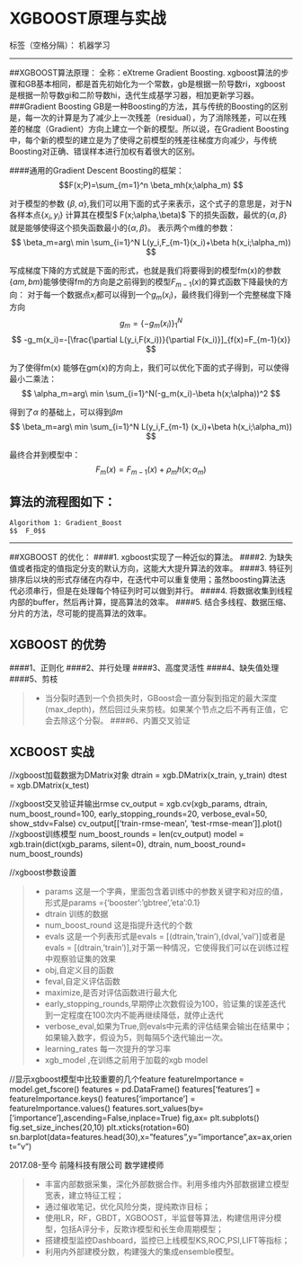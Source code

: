 # XGBOOST原理与实战

标签（空格分隔）： 机器学习

---

##XGBOOST算法原理：
全称：eXtreme Gradient Boosting.
xgboost算法的步骤和GB基本相同，都是首先初始化为一个常数，gb是根据一阶导数ri，xgboost是根据一阶导数gi和二阶导数hi，迭代生成基学习器，相加更新学习器。
###Gradient Boosting
 GB是一种Boosting的方法，其与传统的Boosting的区别是，每一次的计算是为了减少上一次残差（residual），为了消除残差，可以在残差的梯度（Gradient）方向上建立一个新的模型。所以说，在Gradient Boosting中，每个新的模型的建立是为了使得之前模型的残差往梯度方向减少，与传统Boosting对正确、错误样本进行加权有着很大的区别。
 
 ####通用的Gradient Descent Boosting的框架：
  $$F(x;P)=\sum_{m=1}^n \beta_mh(x;\alpha_m)              $$

对于模型的参数 $\{\beta, \alpha\}$,我们可以用下面的式子来表示，这个式子的意思是，对于N各样本点$\{x_i, y_i\}$ 计算其在模型$ F(x;\alpha,\beta)$ 下的损失函数，最优的$\{\alpha, \beta  \}$ 就是能够使得这个损失函数最小的$\{\alpha, \beta  \}$。
表示两个m维的参数：
$$  \beta_m=arg\ min \sum_{i=1}^N L(y_i,F_{m-1}(x_i)+\beta h(x_i;\alpha_m))              $$

写成梯度下降的方式就是下面的形式，也就是我们将要得到的模型fm(x)的参数$\{ am,bm\}$能够使得fm的方向是之前得到的模型$F_{m-1}(x)$的算式函数下降最快的方向：
 对于每一个数据点$x_i$都可以得到一个$g_m(x_i)$，最终我们得到一个完整梯度下降方向
 $$    g_m=\{   -g_m(x_i)\}_{1}^N          $$
 $$  -g_m(x_i)=-[\frac{\partial L(y_i,F(x_i))}{\partial F(x_i)}]_{f(x)=F_{m-1}(x)}        $$

为了使得fm(x) 能够在gm(x)的方向上，我们可以优化下面的式子得到，可以使得最小二乘法：
$$  \alpha_m=arg\ min \sum_{i=1}^N(-g_m(x_i)-\beta h(x;\alpha))^2                    $$

得到了$\alpha$ 的基础上，可以得到$\beta m$
$$ \beta_m=arg\ min \sum_{i=1}^N L(y_i,F_{m-1} (x_i)+\beta h(x_i;\alpha_m))         $$

最终合并到模型中：
 $$  F_m(x)=F_{m-1} (x)+\rho_m h(x;\alpha_m)$$
 
 算法的流程图如下：
 ---
 ```
 Algorithom 1: Gradient_Boost
 $$  F_0$$
 ```
 ---
 
 
##XGBOOST 的优化：
####1. xgboost实现了一种近似的算法。
####2. 为缺失值或者指定的值指定分支的默认方向，这能大大提升算法的效率。
####3. 特征列排序后以块的形式存储在内存中，在迭代中可以重复使用；虽然boosting算法迭代必须串行，但是在处理每个特征列时可以做到并行。
####4. 将数据收集到线程内部的buffer，然后再计算，提高算法的效率。
####5. 结合多线程、数据压缩、分片的方法，尽可能的提高算法的效率。

## XGBOOST 的优势
####1、正则化
####2、并行处理
####3、高度灵活性
####4、缺失值处理
####5、剪枝
>* 当分裂时遇到一个负损失时，GBoost会一直分裂到指定的最大深度(max_depth)，然后回过头来剪枝。如果某个节点之后不再有正值，它会去除这个分裂。 
####6、内置交叉验证


## XCBOOST 实战

//xgboost加载数据为DMatrix对象
dtrain = xgb.DMatrix(x_train, y_train)
dtest = xgb.DMatrix(x_test)

//xgboost交叉验证并输出rmse
cv_output = xgb.cv(xgb_params, dtrain, num_boost_round=100, early_stopping_rounds=20,
verbose_eval=50, show_stdv=False)
cv_output[[‘train-rmse-mean’, ‘test-rmse-mean’]].plot() 
//xgboost训练模型
num_boost_rounds = len(cv_output)
model = xgb.train(dict(xgb_params, silent=0), dtrain, num_boost_round= num_boost_rounds)

//xgboost参数设置

>* params 这是一个字典，里面包含着训练中的参数关键字和对应的值，形式是params ={‘booster’:’gbtree’,’eta’:0.1}
>* dtrain 训练的数据
>* num_boost_round 这是指提升迭代的个数
>* evals 这是一个列表形式是evals = [(dtrain,’train’),(dval,’val’)]或者是evals =
    [(dtrain,’train’)],对于第一种情况，它使得我们可以在训练过程中观察验证集的效果
>* obj,自定义目的函数
>* feval,自定义评估函数
>* maximize,是否对评估函数进行最大化
>* early_stopping_rounds,早期停止次数假设为100，验证集的误差迭代到一定程度在100次内不能再继续降低，就停止迭代
>* verbose_eval,如果为True,则evals中元素的评估结果会输出在结果中；如果输入数字，假设为5，则每隔5个迭代输出一次。
>* learning_rates 每一次提升的学习率
>* xgb_model ,在训练之前用于加载的xgb model

//显示xgboost模型中比较重要的几个feature
featureImportance = model.get_fscore()
features = pd.DataFrame()
features[‘features’] = featureImportance.keys()
features[‘importance’] = featureImportance.values()
features.sort_values(by=[‘importance’],ascending=False,inplace=True)
fig,ax= plt.subplots()
fig.set_size_inches(20,10)
plt.xticks(rotation=60)
sn.barplot(data=features.head(30),x=”features”,y=”importance”,ax=ax,orient=”v”) 


















2017.08-至今         前隆科技有限公司                                            数学建模师  
>*	丰富内部数据采集，深化外部数据合作。利用多维内外部数据建立模型宽表，建立特征工程；
>*	通过催收笔记，优化风险分类，提纯欺诈目标；
>*	使用LR，RF，GBDT，XGBOOST，半监督等算法，构建信用评分模型，包括A评分卡，反欺诈模型和长生命周期模型；
>*	搭建模型监控Dashboard，监控已上线模型KS,ROC,PSI,LIFT等指标；
>*	利用内外部建模分数，构建强大的集成ensemble模型。
